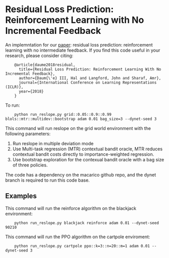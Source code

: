 # Residual Loss Prediction: Reinforcement Learning with No Incremental Feedback


An implemntation for our [paper](https://openreview.net/pdf?id=HJNMYceCW): residual loss prediction: reinforcement learning with no intermediate feedback. If you find this code useful in your research, please consider citing:

        @article{daume2018residual,
          title={Residual Loss Prediction: Reinforcement Learning With No Incremental Feedback},
          author={Daum{\'e} III, Hal and Langford, John and Sharaf, Amr},
          journal={International Conference on Learning Representations (ICLR)},
          year={2018}
        }

To run:


        python run_reslope.py grid::0.05::0.9::0.99 blols::mtr::multidev::bootstrap adam 0.01 bag_size=3 --dynet-seed 3
        
This command will run reslope on the grid world environment with the following parameters:

1) Run reslope in multiple deviation mode
2) Use Multi-task regression (MTR) contextual bandit oracle, MTR reduces contextual bandit costs directly to importance-weighted regression.
3) Use bootstrap exploration for the contexual bandit oracle with a bag size of three policies.

The code has a dependency on the macarico github repo, and the dynet branch is required to run this code base.

## Examples

This command will run the reinforce algorithm on the blackjack environment:

        python run_reslope.py blackjack reinforce adam 0.01 --dynet-seed 90210
        
This command will run the PPO algorithm on the cartpole enviroment:

        python run_reslope.py cartpole ppo::k=3::n=20::m=1 adam 0.01 --dynet-seed 3
